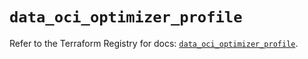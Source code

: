 # `data_oci_optimizer_profile`

Refer to the Terraform Registry for docs: [`data_oci_optimizer_profile`](https://registry.terraform.io/providers/oracle/oci/6.18.0/docs/data-sources/optimizer_profile).
